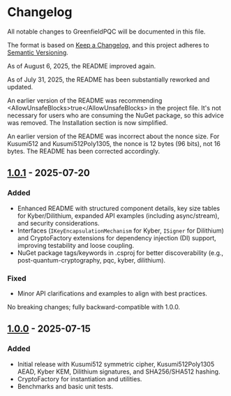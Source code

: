 # Changelog

All notable changes to GreenfieldPQC will be documented in this file.

The format is based on [Keep a Changelog](https://keepachangelog.com/en/1.1.0/),
and this project adheres to [Semantic Versioning](https://semver.org/spec/v2.0.0.html).

As of August 6, 2025, the README improved again.

As of July 31, 2025, the README has been substantially reworked and updated.

An earlier version of the README was recommending &lt;AllowUnsafeBlocks&gt;true&lt;/AllowUnsafeBlocks&gt; in the project file. It's not necessary for users who are consuming the NuGet package, so this advice was removed. The Installation section is now simplified.

An earlier version of the README was incorrect about the nonce size.
For Kusumi512 and Kusumi512Poly1305, the nonce is 12 bytes (96 bits), not 16 bytes.
The README has been corrected accordingly.

## [1.0.1] - 2025-07-20

### Added
- Enhanced README with structured component details, key size tables for Kyber/Dilithium, expanded API examples (including async/stream), and security considerations.
- Interfaces (`IKeyEncapsulationMechanism` for Kyber, `ISigner` for Dilithium) and CryptoFactory extensions for dependency injection (DI) support, improving testability and loose coupling.
- NuGet package tags/keywords in .csproj for better discoverability (e.g., post-quantum-cryptography, pqc, kyber, dilithium).

### Fixed
- Minor API clarifications and examples to align with best practices.

No breaking changes; fully backward-compatible with 1.0.0.

## [1.0.0] - 2025-07-15

### Added
- Initial release with Kusumi512 symmetric cipher, Kusumi512Poly1305 AEAD, Kyber KEM, Dilithium signatures, and SHA256/SHA512 hashing.
- CryptoFactory for instantiation and utilities.
- Benchmarks and basic unit tests.

[1.0.1]: https://github.com/JPKusumi/GreenfieldPQC/compare/v1.0.0...v1.0.1
[1.0.0]: https://github.com/JPKusumi/GreenfieldPQC/releases/tag/v1.0.0